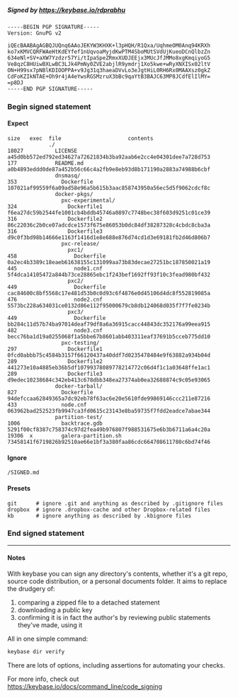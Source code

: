 ##### Signed by https://keybase.io/rdprabhu
```
-----BEGIN PGP SIGNATURE-----
Version: GnuPG v2

iQEcBAABAgAGBQJUQnq6AAoJEKYW3KHXK+l3pHQH/R1Qxa/UqhmeOM0Anq94KRXh
ko7xKMVCQRFWAeHtKdEYfef1nUqvoaMyjdKwPTM4SboMUtSVdUjKueoDCnQlbzZn
634eNl+SV+aXW7Yzdzr57Yi/tIpaSpeZRmxXUDJEEjx3MUcJfJMMo8xgKmqiyoG5
Ve8qzC8HUiwBXLwBC3LJk4PmNy0ZVE2abjlR9ymdrj1Xo5kwe+wRyXNXISx02ltV
ON+H99sx7pNBlKDIOOPPA+v9Jg31q3haeaDVvLo3eJgtHiL0RH6Rx0MAAXsz0gkZ
CdFoKZIkNTAE+Oh9r4jA4eYwsRGSMzruX3bBc9qaYtB3BAJC63MP8JCdfElIlMY=
=p8DJ
-----END PGP SIGNATURE-----

```

<!-- END SIGNATURES -->

### Begin signed statement 

#### Expect

```
size   exec  file                     contents                                                        
             ./                                                                                       
18027          LICENSE                a45d0bb572ed792ed34627a72621834b3ba92aab6e2cc4e04301dee7a728d753
177            README.md              a0b4893eddd0de87a452b56c66c4a2fb9e8eb93d8b171190a2883a74988b6cbf
               dnsmasq/                                                                               
353              Dockerfile           107021af99559f6a09ad58e96a5b615b3aac858743950a56ec5d5f9062cdcf8c
               docker-pkgs/                                                                           
                 pxc-experimental/                                                                    
324                Dockerfile1        f6ea27dc59b2544fe1001cb4bddb45746a0897c7748bec38f603d9251c01ce39
316                Dockerfile2        86c22036c2b0ce07adcdce1573f675e86053b0dc84df38287328c4cbdc8cba3a
316                Dockerfile3        d9c0f3bd98b14666e1163f1416d1e8e688e876d74cd1d3e69181fb2d46d806b7
                 pxc-release/                                                                         
                   pxc1/                                                                              
458                  Dockerfile       0a2ec4b3389c18eaeb61638155c131099aa73b83decae27251bc187850021a19
445                  node1.cnf        5f4dca14105472a844b73ce28865ebc1f243bef1692ff93f10c3fead980bf432
                   pxc2/                                                                              
449                  Dockerfile       cac84600c8bf5568c17e481d53b0c0d93c6f4876e0d45106d4dc8f552819085a
476                  node2.cnf        5573bc228a634031ce0132d86e112f95000679cb8db124068d035f7f7fe0234b
                   pxc3/                                                                              
449                  Dockerfile       bb284c11d57b74ba97014deaf79df8a6a36915cacc44843dc352176a99eea915
482                  node3.cnf        becc76ba1d19a0255068f1a5bbe67b8601abb403311eaf37691b5cceb775dd10
                 pxc-testing/                                                                         
297                Dockerfile1        0fcd0abbb75c4584b3157f66120437a40ddf7d0235478484e9f63882a934b04d
289                Dockerfile2        441273e10a4885eb36b5df10799378089778214772c06d4f1c1a03648ffe1ac1
289                Dockerfile3        d9edec10238684c342eb413c678dbb348ea27374ab0ea32688874c9c05e93065
               docker-tarball/                                                                        
827              Dockerfile           94defccaa62849365a7dc92eb78f63ac6e20e5610fde99869146ccc211e87216
433              node.cnf             063962bad252523fb9947ca3fd0615c23143e8ba59735f7fdd2eadce7abae344
               partition-test/                                                                        
1006             backtrace.gdb        5291f00cf8387c758374c97d2fea49b976807f988531675e6b3b6711a6a4c20a
19306  x         galera-partition.sh  73458141f6719826b92510ae66e1bf3a380faa86cdc664708611780c6bd74f46
```

#### Ignore

```
/SIGNED.md
```

#### Presets

```
git      # ignore .git and anything as described by .gitignore files
dropbox  # ignore .dropbox-cache and other Dropbox-related files    
kb       # ignore anything as described by .kbignore files          
```

<!-- summarize version = 0.0.9 -->

### End signed statement

<hr>

#### Notes

With keybase you can sign any directory's contents, whether it's a git repo,
source code distribution, or a personal documents folder. It aims to replace the drudgery of:

  1. comparing a zipped file to a detached statement
  2. downloading a public key
  3. confirming it is in fact the author's by reviewing public statements they've made, using it

All in one simple command:

```bash
keybase dir verify
```

There are lots of options, including assertions for automating your checks.

For more info, check out https://keybase.io/docs/command_line/code_signing